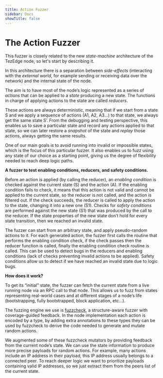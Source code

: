 ```yaml
---
title: Action Fuzzer
sidebar: Docs
showTitle: false
---
```



# The Action Fuzzer
 This fuzzer is closely related to the new _state-machine_ architecture of the TezEdge node, so let's start by describing it.

In this architecture there is a separation between _side-effects_ (interacting with the _external world_, for example sending or receiving data over the network) and the internal state of the node. 

The aim is to have most of the node’s logic represented as a series of _actions_ that can be applied to a _state_ producing a new state. The functions in charge of applying actions to the state are called _reducers_.

These actions are always deterministic, meaning that if we start from a state S and we apply a sequence of actions (A1, A2, A3…) to that state, we always get the same state S’. From the debugging and testing perspective, this enables us to save a particular state and record any actions applied to that state, so we can later restore a _snapshot_ of the state and _replay_ those actions, always getting the same results. 


One of our main goals is to avoid running into invalid or impossible states, which is the focus of this particular fuzzer. It also enables us to fuzz using any state of our choice as a starting point, giving us the degree of flexibility needed to reach deep logic paths. 

**A fuzzer to test enabling conditions, reducers, and safety conditions.**

Before an action is applied (by calling the reducer), an _enabling condition_ is checked against the current state (S) and the action (A). If the enabling condition fails to check, it means that this action is not valid and cannot be applied to the current state, so the reducer is not called, and the action is filtered out. If the check succeeds, the reducer is called to apply the action to the state, changing it into a new one (S1). 
Checks for _safety conditions_ are performed against the new state (S1) that was produced by the call to the reducer. If the state properties of the new state don’t hold for every state transition, then we reached an invalid state.

The fuzzer can start from an arbitrary state, and apply pseudo-random actions to it. For each generated action, the fuzzer first calls the routine that performs the enabling condition check, if the check passes then the reducer function is called, finally the enabling condition check routine is called. This can be used to detect bugs in the reducers and enabling conditions (lack of checks preventing invalid actions to be applied). Safety conditions allow us to detect if we have reached an invalid state due to logic bugs.

**How does it work?**

To get its “initial” state, the fuzzer can fetch the current state from a live running node via an RPC call to that node. This allows us to fuzz from states representing real-world cases and at different stages of a node’s life (bootstrapping, fully bootstrapped, block application, etc…).

The fuzzing engine we use is [fuzzcheck](https://github.com/loiclec/fuzzcheck-rs), a structure-aware fuzzer with coverage-guided feedback. In the node implementation each action is encoded by a type, by adding extra annotations to these types they can be used by fuzzcheck to derive the code needed to generate and mutate random actions.

We augmented some of these fuzzcheck mutators by providing feedback from the current node’s state. We can use the state information to produce more precise payloads for random actions. For example, many actions include an IP address in their payload, this IP address usually belongs to a connected peer. To reach deeper logic we want to prioritize payloads containing valid IP addresses, so we just extract them from the peers list of the current state.

